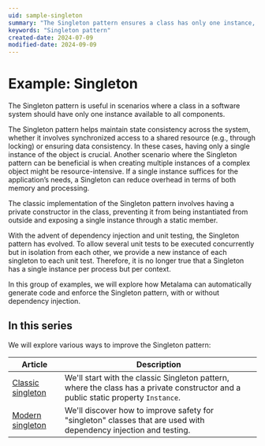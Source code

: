 ```yaml
---
uid: sample-singleton
summary: "The Singleton pattern ensures a class has only one instance, maintaining state consistency and reducing resource overhead. This series explores classic and modern Singleton implementations."
keywords: "Singleton pattern"
created-date: 2024-07-09
modified-date: 2024-09-09
---
```


# Example: Singleton

The Singleton pattern is useful in scenarios where a class in a software system should have only one instance available to all components.

The Singleton pattern helps maintain state consistency across the system, whether it involves synchronized access to a shared resource (e.g., through locking) or ensuring data consistency. In these cases, having only a single instance of the object is crucial. Another scenario where the Singleton pattern can be beneficial is when creating multiple instances of a complex object might be resource-intensive. If a single instance suffices for the application’s needs, a Singleton can reduce overhead in terms of both memory and processing.

The classic implementation of the Singleton pattern involves having a private constructor in the class, preventing it from being instantiated from outside and exposing a single instance through a static member.

With the advent of dependency injection and unit testing, the Singleton pattern has evolved. To allow several unit tests to be executed concurrently but in isolation from each other, we provide a new instance of each singleton to each unit test. Therefore, it is no longer true that a Singleton has a single instance per process but per context.

In this group of examples, we will explore how Metalama can automatically generate code and enforce the Singleton pattern, with or without dependency injection.

## In this series

We will explore various ways to improve the Singleton pattern:

| Article                                    | Description                                                                                                                        |
|--------------------------------------------|------------------------------------------------------------------------------------------------------------------------------------|
| [Classic singleton](singleton-1/README.md) | We'll start with the classic Singleton pattern, where the class has a private constructor and a public static property `Instance`. |
| [Modern singleton](singleton-2/README.md)  | We'll discover how to improve safety for "singleton" classes that are used with dependency injection and testing.                  |



